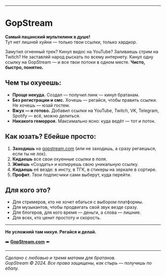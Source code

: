 
---

# GopStream

**Самый пацанский мультилинк в душе!**  
Тут нет лишней хуйни — только твои ссылки, только хардкор.

Замутил огненный трек? Кинул видос на YouTube? Заливаешь стрим на Twitch? Не заставляй народ рыскать по всему интернету. Кинул одну ссылку на GopStream — и все твои потоки в одном месте. **Чисто, быстро, понятно.**

## Чем ты охуеешь:

-   **Проще некуда.** Создал — получил линк — кинул братанам.
-   **Без регистрации и смс.** Хочешь — регайся, чтобы править ссылки. Не хочешь — юзай гостем.
-   **Вжух — и готово.** Добавил ссылки на YouTube, Twitch, VK, Telegram, Spotify — всё, можно делиться.
-   **Никакого геморроя.** Максимально ясно: куда ведёт — тот и поток.

## Как юзать? Ебейше просто:

1.  **Заходишь** на [gopstream.com](https://gopstream.github.io) (или не заходишь, а сразу регаешься, если ты не лох).
2.  **Кидаешь** все свои охуенные ссылки в поля.
3.  **Жмёшь** «Создать» и копируешь свою уникальную ссылку.
4.  **Кидаешь** её везде: в инсту, в ТГК, в стикеры на зеркале в сортире.
5.  **Профит.** Твои подписчики сами выберут, куда перейти.

## Для кого это?

-   Для стримеров, кто не хочет ебаться с выбором платформы.
-   Для музыкантов, чтобы продвигать свой звук везде сразу.
-   Для блогеров, для кого время — деньги, а слова — лишние.
-   Для всех, кто ценит простоту и скорость.

---

**Не усложняй там нихуя. Регайся и делай.**  

➡️ **[GopStream.com](https://gopstream.github.io)** ⬅️

---

*Сделано с любовью и тремя матами для братанов.*  
*GopStream © 2024. Все права защищены, как стырь — получишь по ебалу.*
